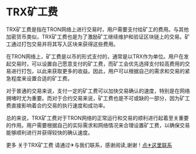 # TRX矿工费

TRX矿工费是指在TRON网络上进行交易时，用户需要支付给矿工的费用。与其他加密货币类似，TRX矿工费也是为了激励矿工继续维护和验证区块链上的交易。矿工通过打包交易并将其写入区块来获得这些费用。

在TRON网络上，矿工费是以币的形式支付的，通常是以TRX作为单位。用户在发起交易时，可以设置自己愿意支付的矿工费，而矿工会优先选择支付较高费用的交易进行打包，以此来获取更多的收益。因此，用户可以根据自己的需求和交易的紧急程度来设置合适的矿工费。

对于普通的交易来说，支付一定的矿工费可以加快交易确认的速度，特别是在网络拥堵时尤为重要。而对于合约交易来说，矿工费也是不可或缺的一部分，因为矿工费直接影响着合约交易的执行速度和成功率。

总的来说，TRX矿工费对于TRON网络的正常运行和交易的顺利进行起着至关重要的作用。用户需要根据自己的实际需求和网络情况来合理设置矿工费，以确保交易能够顺利进行并获得较快的确认速度。

更多 关于TRX矿工费 请通过✈与我们联系，感谢阅读,谢谢！[点✈这里联系](https://www.trx.tw)